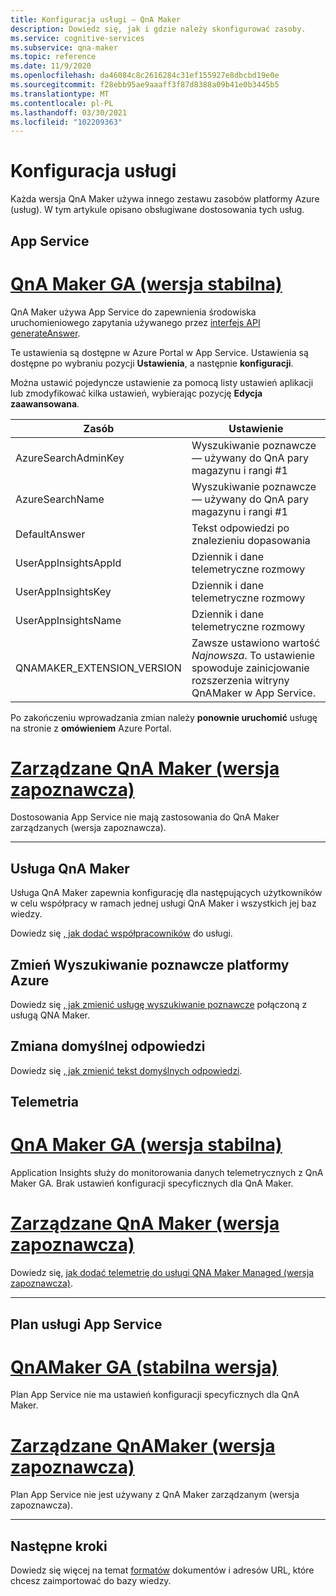 ```yaml
---
title: Konfiguracja usługi — QnA Maker
description: Dowiedz się, jak i gdzie należy skonfigurować zasoby.
ms.service: cognitive-services
ms.subservice: qna-maker
ms.topic: reference
ms.date: 11/9/2020
ms.openlocfilehash: da46084c8c2616284c31ef155927e8dbcbd19e0e
ms.sourcegitcommit: f28ebb95ae9aaaff3f87d8388a09b41e0b3445b5
ms.translationtype: MT
ms.contentlocale: pl-PL
ms.lasthandoff: 03/30/2021
ms.locfileid: "102209363"
---
```

# <a name="service-configuration"></a>Konfiguracja usługi

Każda wersja QnA Maker używa innego zestawu zasobów platformy Azure (usług). W tym artykule opisano obsługiwane dostosowania tych usług. 

## <a name="app-service"></a>App Service

# <a name="qna-maker-ga-stable-release"></a>[QnA Maker GA (wersja stabilna)](#tab/v1)

QnA Maker używa App Service do zapewnienia środowiska uruchomieniowego zapytania używanego przez [interfejs API generateAnswer](/rest/api/cognitiveservices/qnamaker4.0/runtime/generateanswer).

Te ustawienia są dostępne w Azure Portal w App Service. Ustawienia są dostępne po wybraniu pozycji **Ustawienia**, a następnie **konfiguracji**.

Można ustawić pojedyncze ustawienie za pomocą listy ustawień aplikacji lub zmodyfikować kilka ustawień, wybierając pozycję **Edycja zaawansowana**.

|Zasób|Ustawienie|
|--|--|
|AzureSearchAdminKey|Wyszukiwanie poznawcze — używany do QnA pary magazynu i rangi #1|
|AzureSearchName|Wyszukiwanie poznawcze — używany do QnA pary magazynu i rangi #1|
|DefaultAnswer|Tekst odpowiedzi po znalezieniu dopasowania|
|UserAppInsightsAppId|Dziennik i dane telemetryczne rozmowy|
|UserAppInsightsKey|Dziennik i dane telemetryczne rozmowy|
|UserAppInsightsName|Dziennik i dane telemetryczne rozmowy|
|QNAMAKER_EXTENSION_VERSION|Zawsze ustawiono wartość _Najnowsza_. To ustawienie spowoduje zainicjowanie rozszerzenia witryny QnAMaker w App Service.|

Po zakończeniu wprowadzania zmian należy **ponownie uruchomić** usługę na stronie z **omówieniem** Azure Portal.

# <a name="qna-maker-managed-preview-release"></a>[Zarządzane QnA Maker (wersja zapoznawcza)](#tab/v2)

Dostosowania App Service nie mają zastosowania do QnA Maker zarządzanych (wersja zapoznawcza).

---

## <a name="qna-maker-service"></a>Usługa QnA Maker

Usługa QnA Maker zapewnia konfigurację dla następujących użytkowników w celu współpracy w ramach jednej usługi QnA Maker i wszystkich jej baz wiedzy.

Dowiedz się [, jak dodać współpracowników](./reference-role-based-access-control.md) do usługi.

## <a name="change-azure-cognitive-search"></a>Zmień Wyszukiwanie poznawcze platformy Azure

Dowiedz się [, jak zmienić usługę wyszukiwanie poznawcze](./how-to/configure-QnA-Maker-resources.md#configure-qna-maker-to-use-different-cognitive-search-resource) połączoną z usługą QNA Maker.

## <a name="change-default-answer"></a>Zmiana domyślnej odpowiedzi

Dowiedz się [, jak zmienić tekst domyślnych odpowiedzi](How-To/change-default-answer.md). 

## <a name="telemetry"></a>Telemetria

# <a name="qna-maker-ga-stable-release"></a>[QnA Maker GA (wersja stabilna)](#tab/v1)

Application Insights służy do monitorowania danych telemetrycznych z QnA Maker GA. Brak ustawień konfiguracji specyficznych dla QnA Maker.

# <a name="qna-maker-managed-preview-release"></a>[Zarządzane QnA Maker (wersja zapoznawcza)](#tab/v2)

Dowiedz się, [jak dodać telemetrię do usługi QNA Maker Managed (wersja zapoznawcza)](How-To/get-analytics-knowledge-base.md). 

---

## <a name="app-service-plan"></a>Plan usługi App Service

# <a name="qnamaker-ga-stable-release"></a>[QnAMaker GA (stabilna wersja)](#tab/v1)

Plan App Service nie ma ustawień konfiguracji specyficznych dla QnA Maker.

# <a name="qnamaker-managed-preview-release"></a>[Zarządzane QnAMaker (wersja zapoznawcza)](#tab/v2)

Plan App Service nie jest używany z QnA Maker zarządzanym (wersja zapoznawcza).

---

## <a name="next-steps"></a>Następne kroki

Dowiedz się więcej na temat [formatów](reference-document-format-guidelines.md) dokumentów i adresów URL, które chcesz zaimportować do bazy wiedzy.
